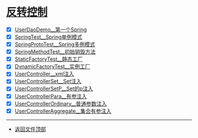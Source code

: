 
# [反转控制](../README.md)

- [x] [UserDaoDemo__第一个Spring](src/main/java/cpucode/demo/UserDaoDemo.java)
- [x] [SpringTest__Spring单例模式](src/test/java/com/cpucode/test/SpringTest.java)
- [x] [SpringProtoTest__Spring多例模式](src/test/java/com/cpucode/test/SpringProtoTest.java)
- [x] [SpringMethodTest__初始销毁方法](src/test/java/com/cpucode/test/SpringMethodTest.java)
- [x] [StaticFactoryTest__静态工厂](src/test/java/com/cpucode/test/StaticFactoryTest.java)
- [x] [DynamicFactoryTest__实例工厂](src/test/java/com/cpucode/test/DynamicFactoryTest.java)
- [x] [UserController__xml注入](src/main/java/cpucode/demo/UserController.java)
- [x] [UserControllerSet__Set注入](src/main/java/cpucode/demo/UserControllerSet.java)
- [x] [UserControllerSetP__Set的p注入](src/main/java/cpucode/demo/UserControllerSetP.java)
- [x] [UserControllerPara__有参注入](src/main/java/cpucode/demo/UserControllerPara.java)
- [x] [UserControllerOrdinary__普通参数注入](src/main/java/cpucode/demo/UserControllerOrdinary.java)
- [x] [UserControllerAggregate__集合有参注入](src/main/java/cpucode/demo/UserControllerAggregate.java)

-----------------

- [返回文件顶部](../README.md)